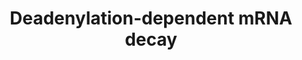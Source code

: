 ---
annotations:
- type: Pathway Ontology
  value: '"pathway pertinent to DNA replication and repair'
authors:
- ReactomeTeam
- Anwesha
- Mkutmon
description: 'After undergoing rounds of translation, mRNA is normally  destroyed
  by the deadenylation-dependent pathway. Though the trigger is unclear, deadenylation
  likely proceeds in two steps: one catalyzed by the PAN2-PAN3 complex that shortens
  the poly(A) tail from about 200 adenosine residues to about 80 residues and one
  catalyzed by the CCR4-NOT complex or by the PARN enzyme that shortens the tail to
  about 10-15 residues.<br>After deadenylation the mRNA is then hydrolyzed by either
  the 5'' to 3'' pathway or the 3'' to 5'' pathway. It is unknown what determinants
  target a mRNA to one pathway or the other.<br>The 5'' to 3'' pathway is initiated
  by binding of the Lsm1-7 complex to the 3'' oligoadenylate tail followed by decapping
  by the DCP1-DCP2 complex. The 5'' to 3'' exoribonuclease XRN1 then hydrolyzes the
  remaining RNA.<br>The 3'' to 5'' pathway is initiated by the exosome complex at
  the 3'' end of the mRNA. The exosome processively hydrolyzes the mRNA from 3'' to
  5'', leaving only a capped oligoribonucleotide. The cap is then removed by the scavenging
  decapping enzyme DCPS.  View original pathway at [http://www.reactome.org/PathwayBrowser/#DIAGRAM=429914
  Reactome].'
last-edited: 2021-01-25
organisms:
- Homo sapiens
redirect_from:
- /index.php/Pathway:WP2659
- /instance/WP2659
schema-jsonld:
- '@context': https://schema.org/
  '@id': https://wikipathways.github.io/pathways/WP2659.html
  '@type': Dataset
  creator:
    '@type': Organization
    name: WikiPathways
  description: 'After undergoing rounds of translation, mRNA is normally  destroyed
    by the deadenylation-dependent pathway. Though the trigger is unclear, deadenylation
    likely proceeds in two steps: one catalyzed by the PAN2-PAN3 complex that shortens
    the poly(A) tail from about 200 adenosine residues to about 80 residues and one
    catalyzed by the CCR4-NOT complex or by the PARN enzyme that shortens the tail
    to about 10-15 residues.<br>After deadenylation the mRNA is then hydrolyzed by
    either the 5'' to 3'' pathway or the 3'' to 5'' pathway. It is unknown what determinants
    target a mRNA to one pathway or the other.<br>The 5'' to 3'' pathway is initiated
    by binding of the Lsm1-7 complex to the 3'' oligoadenylate tail followed by decapping
    by the DCP1-DCP2 complex. The 5'' to 3'' exoribonuclease XRN1 then hydrolyzes
    the remaining RNA.<br>The 3'' to 5'' pathway is initiated by the exosome complex
    at the 3'' end of the mRNA. The exosome processively hydrolyzes the mRNA from
    3'' to 5'', leaving only a capped oligoribonucleotide. The cap is then removed
    by the scavenging decapping enzyme DCPS.  View original pathway at [http://www.reactome.org/PathwayBrowser/#DIAGRAM=429914
    Reactome].'
  keywords:
  - DCPS
  - 'CNOT3 '
  - 'LSM5 '
  - 'EXOSC9 '
  - mRNA:Lsm1-7 Complex
  - 'EXOSC6 '
  - 'DCP1A '
  - Decapped mRNA:LSM1-7
  - 'TNKS1BP1 '
  - 'EIF4A3 '
  - 'mature mRNA (eukaryotic, capped and deadenylated) '
  - 7MGMP
  - 'CNOT1 '
  - and deadenylated)
  - (eukaryotic, capped
  - 'LSM7 '
  - 'PABPC1 '
  - Deadenylated mRNA
  - oligoribonucleotide
  - PAIP1
  - 'EIF4B '
  - 'DCP1B '
  - H2O
  - Complex
  - 'CNOT11 '
  - Uridylated partially
  - 'EDC3 '
  - PAN2-PAN3 Complex
  - 'DCP2 '
  - EIF4B
  - uridine residue
  - CMP
  - 'EIF4A1 '
  - CCR4-NOT Complex
  - PABPC1
  - GMP
  - 'uridine residue '
  - 'CNOT8 '
  - 'EXOSC1 '
  - eIF4A
  - EIF4G1
  - 'LSM6 '
  - 'CNOT6L '
  - 'RQCD1 '
  - with a
  - 'mature mRNA (eukaryotic, capped and partially deadenylated) '
  - Translatable mRNA
  - PARN homodimer
  - Lsm1-7 Complex
  - NT5C3B
  - 'EIF4A2 '
  - 'SKIV2L '
  - 'CNOT6 '
  - capped
  - 7MG
  - 'EXOSC3 '
  - AMP
  - EIF4E
  - 'mature mRNA (eukaryotic, capped and polyadenylated) '
  - 7-MeGDP
  - 'EXOSC5 '
  - 'TTC37 '
  - 'LSM1 '
  - 'decapped mRNA with 5'' monophosphate '
  - Pi
  - 'WDR61 '
  - 'EXOSC4 '
  - 'ZCCHC6 '
  - DCP1-DCP2 Decapping
  - 'DDX6 '
  - 'CNOT7 '
  - Exosome:SKI complex
  - 'EIF4E '
  - UMP
  - 5'-diphosphate
  - 'PAIP1 '
  - Partially
  - 'HBS1L '
  - 'EIF4G1 '
  - mature mRNA
  - 'PAN3 '
  - 'EXOSC7 '
  - 'PATL1 '
  - 'EXOSC2 '
  - 'CNOT10 '
  - 'LSM2 '
  - XRN1
  - 'LSM4 '
  - 'DIS3 '
  - 'CNOT2 '
  - ZCCHC6, ZCCHC11
  - 'CNOT4 '
  - Deadenylated
  - 'EXOSC8 '
  - 'ZCCHC11 '
  - 'PAN2 '
  - 'EDC4 '
  - 'LSM3 '
  - 'PARN '
  license: CC0
  name: Deadenylation-dependent mRNA decay
seo: CreativeWork
title: Deadenylation-dependent mRNA decay
wpid: WP2659
---